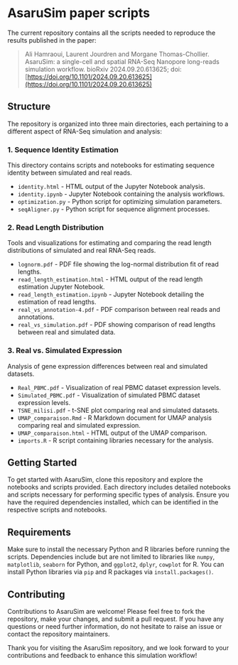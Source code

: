 # AsaruSim paper scripts
The current repository contains all the scripts needed to reproduce the results published in the paper:
> Ali Hamraoui, Laurent Jourdren and Morgane Thomas-Chollier. AsaruSim: a single-cell and spatial RNA-Seq Nanopore long-reads simulation workflow.
> bioRxiv 2024.09.20.613625; doi: [https://doi.org/10.1101/2024.09.20.613625](https://doi.org/10.1101/2024.09.20.613625)

## Structure

The repository is organized into three main directories, each pertaining to a different aspect of RNA-Seq simulation and analysis:

### 1. Sequence Identity Estimation

This directory contains scripts and notebooks for estimating sequence identity between simulated and real reads.

- `identity.html` - HTML output of the Jupyter Notebook analysis.
- `identity.ipynb` - Jupyter Notebook containing the analysis workflows.
- `optimization.py` - Python script for optimizing simulation parameters.
- `seqAligner.py` - Python script for sequence alignment processes.

### 2. Read Length Distribution

Tools and visualizations for estimating and comparing the read length distributions of simulated and real RNA-Seq reads.

- `lognorm.pdf` - PDF file showing the log-normal distribution fit of read lengths.
- `read_length_estimation.html` - HTML output of the read length estimation Jupyter Notebook.
- `read_length_estimation.ipynb` - Jupyter Notebook detailing the estimation of read lengths.
- `real_vs_annotation-4.pdf` - PDF comparison between real reads and annotations.
- `real_vs_simulation.pdf` - PDF showing comparison of read lengths between real and simulated data.

### 3. Real vs. Simulated Expression

Analysis of gene expression differences between real and simulated datasets.

- `Real_PBMC.pdf` - Visualization of real PBMC dataset expression levels.
- `Simulated_PBMC.pdf` - Visualization of simulated PBMC dataset expression levels.
- `TSNE_milisi.pdf` - t-SNE plot comparing real and simulated datasets.
- `UMAP_comparaison.Rmd` - R Markdown document for UMAP analysis comparing real and simulated expression.
- `UMAP_comparaison.html` - HTML output of the UMAP comparison.
- `imports.R` - R script containing libraries necessary for the analysis.

## Getting Started

To get started with AsaruSim, clone this repository and explore the notebooks and scripts provided. Each directory includes detailed notebooks and scripts necessary for performing specific types of analysis. Ensure you have the required dependencies installed, which can be identified in the respective scripts and notebooks.

## Requirements

Make sure to install the necessary Python and R libraries before running the scripts. Dependencies include but are not limited to libraries like `numpy`, `matplotlib`, `seaborn` for Python, and `ggplot2`, `dplyr`, `cowplot` for R. You can install Python libraries via `pip` and R packages via `install.packages()`.

## Contributing

Contributions to AsaruSim are welcome! Please feel free to fork the repository, make your changes, and submit a pull request. If you have any questions or need further information, do not hesitate to raise an issue or contact the repository maintainers.

Thank you for visiting the AsaruSim repository, and we look forward to your contributions and feedback to enhance this simulation workflow!
